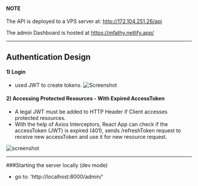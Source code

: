 #### NOTE
The API is deployed to a VPS server at: http://172.104.251.26/api

The admin Dashboard is hosted at https://mfathy.netlify.app/



---
## Authentication Design

#### 1) Login
* used JWT to create tokens.
![Screenshot](https://res.cloudinary.com/dztskndab/image/upload/v1679477191/github_ecommerce_server/login_flowchart_okt6i6.png)

#### 2) Accessing Protected Resources - With Expired AccessToken
-  A legal JWT must be added to HTTP Header if Client accesses protected resources.
- With the help of Axios Interceptors, React App can check if the accessToken (JWT) is expired (401), sends /refreshToken request to receive new accessToken and use it for new resource request.

![screenshot](https://res.cloudinary.com/dztskndab/image/upload/v1679477191/github_ecommerce_server/Access_Protected_Resources_-_with_expired_access_token_zljuhb.png)


---


###Starting the server locally (dev mode)

* go to: 'http://localhost:8000/admin/'